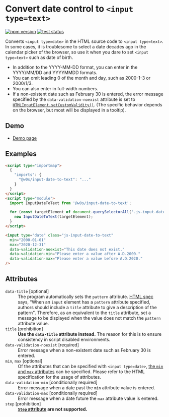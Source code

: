 # Convert date control to `<input type=text>`

[![npm version](https://badge.fury.io/js/%40w0s%2Finput-date-to-text.svg)](https://www.npmjs.com/package/@w0s/input-date-to-text)
[![test status](https://github.com/SaekiTominaga/frontend/actions/workflows/input-date-to-text-test.yml/badge.svg)](https://github.com/SaekiTominaga/frontend/actions/workflows/input-date-to-text-test.yml)

Converts `<input type=date>` in the HTML source code to `<input type=text>`. In some cases, it is troublesome to select a date decades ago in the calendar picker of the browser, so use it when you dare to set `<input type=text>` such as date of birth.

- In addition to the YYYY-MM-DD format, you can enter in the YYYY/MM/DD and YYYYMMDD formats.
- You can omit leading 0 of the month and day, such as 2000-1-3 or 2000/1/3.
- You can also enter in full-width numbers.
- If a non-existent date such as February 30 is entered, the error message specified by the `data-validation-noexist` attribute is set to [`HTMLInputElement.setCustomValidity()`](https://html.spec.whatwg.org/multipage/form-control-infrastructure.html#dom-cva-setcustomvalidity). (The specific behavior depends on the browser, but most will be displayed in a tooltip).

## Demo

- [Demo page](https://saekitominaga.github.io/frontend/packages/input-date-to-text/demo/)

## Examples

```HTML
<script type="importmap">
  {
    "imports": {
      "@w0s/input-date-to-text": "..."
    }
  }
</script>
<script type="module">
  import InputDateToText from '@w0s/input-date-to-text';

  for (const targetElement of document.querySelectorAll('.js-input-date-to-text')) {
    new InputDateToText(targetElement);
  }
</script>

<input type="date" class="js-input-date-to-text"
  min="2000-01-01"
  max="2020-12-31"
  data-validation-noexist="This date does not exist."
  data-validation-min="Please enter a value after A.D.2000."
  data-validation-max="Please enter a value before A.D.2020."
/>
```

## Attributes

<dl>
<dt><code>data-title</code> [optional]</dt>
<dd>The program automatically sets the <code>pattern</code> attribute. <a href="https://html.spec.whatwg.org/multipage/input.html#the-pattern-attribute">HTML spec</a> says, <q cite="https://html.spec.whatwg.org/multipage/input.html#the-pattern-attribute">When an <code>input</code> element has a <code>pattern</code> attribute specified, authors should include a <code>title</code> attribute to give a description of the pattern</q>. Therefore, as an equivalent to the <code>title</code> attribute, set a message to be displayed when the value does not match the <code>pattern</code> attribute value.</dd>
<dt><code>title</code> [prohibition]</dt>
<dd><strong>Use the <code>data-title</code> attribute instead.</strong> The reason for this is to ensure consistency in script disabled environments.</dd>
<dt><code>data-validation-noexist</code> [required]</dt>
<dd>Error message when a non-existent date such as February 30 is entered.</dd>
<dt><code>min</code>, <code>max</code> [optional]</dt>
<dd>Of the attributes that can be specified with <code>&lt;input type=date&gt;</code>, <a href="https://html.spec.whatwg.org/multipage/input.html#the-min-and-max-attributes">the <code>min</code> and <code>max</code> attributes</a> can be specified. Please refer to the HTML specification for the usage of attributes.</dd>
<dt><code>data-validation-min</code> [conditionally required]</dt>
<dd>Error message when a date past the <code>min</code> attribute value is entered.</dd>
<dt><code>data-validation-max</code> [conditionally required]</dt>
<dd>Error message when a date future the <code>max</code> attribute value is entered.</dd>
<dt><code>step</code> [prohibition]</dt>
<dd><strong><a href="https://html.spec.whatwg.org/multipage/input.html#attr-input-step"><code>Step</code> attribute</a> are not supported.</strong></dd>
</dl>
